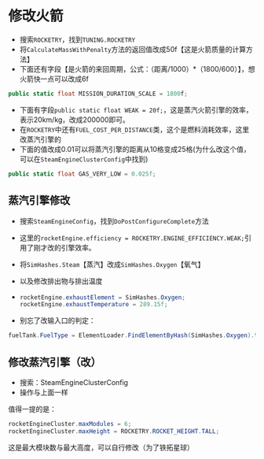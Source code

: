 # 修改火箭

* 搜索`ROCKETRY`，找到`TUNING.ROCKETRY`
* 将`CalculateMassWithPenalty`方法的返回值改成50f【这是火箭质量的计算方法】
* 下面还有字段【是火箭的来回周期，公式：（距离/1000）*（1800/600）】，想火箭快一点可以改成6f

```c#
public static float MISSION_DURATION_SCALE = 1800f;
```

* 下面有字段`public static float WEAK = 20f;`，这是蒸汽火箭引擎的效率，表示20km/kg，改成200000即可。
* 在`ROCKETRY`中还有`FUEL_COST_PER_DISTANCE`类，这个是燃料消耗效率，这里改蒸汽引擎的
* 下面的值改成0.01可以将蒸汽引擎的距离从10格变成25格(为什么改这个值，可以在`SteamEngineClusterConfig`中找到)

```c#
public static float GAS_VERY_LOW = 0.025f;
```

## 蒸汽引擎修改

* 搜索`SteamEngineConfig`，找到`DoPostConfigureComplete`方法

* 这里的`rocketEngine.efficiency = ROCKETRY.ENGINE_EFFICIENCY.WEAK;`引用了刚才改的引擎效率。

* 将`SimHashes.Steam`【蒸汽】改成`SimHashes.Oxygen`【氧气】

* 以及修改排出物与排出温度

* ```c#
  rocketEngine.exhaustElement = SimHashes.Oxygen;
  rocketEngine.exhaustTemperature = 289.15f;
  ```

* 别忘了改输入口的判定：

```c#
fuelTank.FuelType = ElementLoader.FindElementByHash(SimHashes.Oxygen).tag;
```

## 修改蒸汽引擎（改）

* 搜索：SteamEngineClusterConfig
* 操作与上面一样

值得一提的是：

```c#
rocketEngineCluster.maxModules = 6;
rocketEngineCluster.maxHeight = ROCKETRY.ROCKET_HEIGHT.TALL;
```

这是最大模块数与最大高度，可以自行修改（为了铁拓星球）